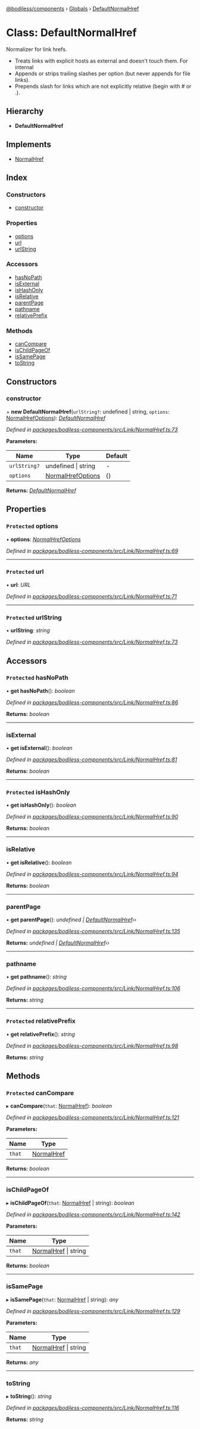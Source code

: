 [@bodiless/components](../README.md) › [Globals](../globals.md) › [DefaultNormalHref](defaultnormalhref.md)

# Class: DefaultNormalHref

Normalizer for link hrefs.
- Treats links with explicit hosts as external and doesn't touch them. For internal
- Appends or strips trailing slashes per option (but never appends for file links).
- Prepends slash for links which are not explicitly relative (begin with # or .).

## Hierarchy

* **DefaultNormalHref**

## Implements

* [NormalHref](../interfaces/normalhref.md)

## Index

### Constructors

* [constructor](defaultnormalhref.md#constructor)

### Properties

* [options](defaultnormalhref.md#protected-options)
* [url](defaultnormalhref.md#protected-url)
* [urlString](defaultnormalhref.md#protected-urlstring)

### Accessors

* [hasNoPath](defaultnormalhref.md#protected-hasnopath)
* [isExternal](defaultnormalhref.md#isexternal)
* [isHashOnly](defaultnormalhref.md#protected-ishashonly)
* [isRelative](defaultnormalhref.md#isrelative)
* [parentPage](defaultnormalhref.md#parentpage)
* [pathname](defaultnormalhref.md#pathname)
* [relativePrefix](defaultnormalhref.md#protected-relativeprefix)

### Methods

* [canCompare](defaultnormalhref.md#protected-cancompare)
* [isChildPageOf](defaultnormalhref.md#ischildpageof)
* [isSamePage](defaultnormalhref.md#issamepage)
* [toString](defaultnormalhref.md#tostring)

## Constructors

###  constructor

\+ **new DefaultNormalHref**(`urlString?`: undefined | string, `options`: [NormalHrefOptions](../globals.md#normalhrefoptions)): *[DefaultNormalHref](defaultnormalhref.md)*

*Defined in [packages/bodiless-components/src/Link/NormalHref.ts:73](https://github.com/johnsonandjohnson/Bodiless-JS/blob/c378014d/packages/bodiless-components/src/Link/NormalHref.ts#L73)*

**Parameters:**

Name | Type | Default |
------ | ------ | ------ |
`urlString?` | undefined &#124; string | - |
`options` | [NormalHrefOptions](../globals.md#normalhrefoptions) | {} |

**Returns:** *[DefaultNormalHref](defaultnormalhref.md)*

## Properties

### `Protected` options

• **options**: *[NormalHrefOptions](../globals.md#normalhrefoptions)*

*Defined in [packages/bodiless-components/src/Link/NormalHref.ts:69](https://github.com/johnsonandjohnson/Bodiless-JS/blob/c378014d/packages/bodiless-components/src/Link/NormalHref.ts#L69)*

___

### `Protected` url

• **url**: *URL*

*Defined in [packages/bodiless-components/src/Link/NormalHref.ts:71](https://github.com/johnsonandjohnson/Bodiless-JS/blob/c378014d/packages/bodiless-components/src/Link/NormalHref.ts#L71)*

___

### `Protected` urlString

• **urlString**: *string*

*Defined in [packages/bodiless-components/src/Link/NormalHref.ts:73](https://github.com/johnsonandjohnson/Bodiless-JS/blob/c378014d/packages/bodiless-components/src/Link/NormalHref.ts#L73)*

## Accessors

### `Protected` hasNoPath

• **get hasNoPath**(): *boolean*

*Defined in [packages/bodiless-components/src/Link/NormalHref.ts:86](https://github.com/johnsonandjohnson/Bodiless-JS/blob/c378014d/packages/bodiless-components/src/Link/NormalHref.ts#L86)*

**Returns:** *boolean*

___

###  isExternal

• **get isExternal**(): *boolean*

*Defined in [packages/bodiless-components/src/Link/NormalHref.ts:81](https://github.com/johnsonandjohnson/Bodiless-JS/blob/c378014d/packages/bodiless-components/src/Link/NormalHref.ts#L81)*

**Returns:** *boolean*

___

### `Protected` isHashOnly

• **get isHashOnly**(): *boolean*

*Defined in [packages/bodiless-components/src/Link/NormalHref.ts:90](https://github.com/johnsonandjohnson/Bodiless-JS/blob/c378014d/packages/bodiless-components/src/Link/NormalHref.ts#L90)*

**Returns:** *boolean*

___

###  isRelative

• **get isRelative**(): *boolean*

*Defined in [packages/bodiless-components/src/Link/NormalHref.ts:94](https://github.com/johnsonandjohnson/Bodiless-JS/blob/c378014d/packages/bodiless-components/src/Link/NormalHref.ts#L94)*

**Returns:** *boolean*

___

###  parentPage

• **get parentPage**(): *undefined | [DefaultNormalHref](defaultnormalhref.md)‹›*

*Defined in [packages/bodiless-components/src/Link/NormalHref.ts:135](https://github.com/johnsonandjohnson/Bodiless-JS/blob/c378014d/packages/bodiless-components/src/Link/NormalHref.ts#L135)*

**Returns:** *undefined | [DefaultNormalHref](defaultnormalhref.md)‹›*

___

###  pathname

• **get pathname**(): *string*

*Defined in [packages/bodiless-components/src/Link/NormalHref.ts:106](https://github.com/johnsonandjohnson/Bodiless-JS/blob/c378014d/packages/bodiless-components/src/Link/NormalHref.ts#L106)*

**Returns:** *string*

___

### `Protected` relativePrefix

• **get relativePrefix**(): *string*

*Defined in [packages/bodiless-components/src/Link/NormalHref.ts:98](https://github.com/johnsonandjohnson/Bodiless-JS/blob/c378014d/packages/bodiless-components/src/Link/NormalHref.ts#L98)*

**Returns:** *string*

## Methods

### `Protected` canCompare

▸ **canCompare**(`that`: [NormalHref](../interfaces/normalhref.md)): *boolean*

*Defined in [packages/bodiless-components/src/Link/NormalHref.ts:121](https://github.com/johnsonandjohnson/Bodiless-JS/blob/c378014d/packages/bodiless-components/src/Link/NormalHref.ts#L121)*

**Parameters:**

Name | Type |
------ | ------ |
`that` | [NormalHref](../interfaces/normalhref.md) |

**Returns:** *boolean*

___

###  isChildPageOf

▸ **isChildPageOf**(`that`: [NormalHref](../interfaces/normalhref.md) | string): *boolean*

*Defined in [packages/bodiless-components/src/Link/NormalHref.ts:142](https://github.com/johnsonandjohnson/Bodiless-JS/blob/c378014d/packages/bodiless-components/src/Link/NormalHref.ts#L142)*

**Parameters:**

Name | Type |
------ | ------ |
`that` | [NormalHref](../interfaces/normalhref.md) &#124; string |

**Returns:** *boolean*

___

###  isSamePage

▸ **isSamePage**(`that`: [NormalHref](../interfaces/normalhref.md) | string): *any*

*Defined in [packages/bodiless-components/src/Link/NormalHref.ts:129](https://github.com/johnsonandjohnson/Bodiless-JS/blob/c378014d/packages/bodiless-components/src/Link/NormalHref.ts#L129)*

**Parameters:**

Name | Type |
------ | ------ |
`that` | [NormalHref](../interfaces/normalhref.md) &#124; string |

**Returns:** *any*

___

###  toString

▸ **toString**(): *string*

*Defined in [packages/bodiless-components/src/Link/NormalHref.ts:116](https://github.com/johnsonandjohnson/Bodiless-JS/blob/c378014d/packages/bodiless-components/src/Link/NormalHref.ts#L116)*

**Returns:** *string*

